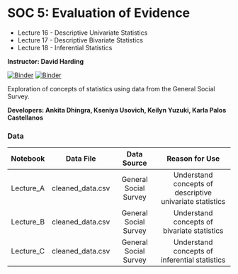 # SOC 5: Evaluation of Evidence 

* Lecture 16 -  Descriptive Univariate Statistics
* Lecture 17 - Descriptive Bivariate Statistics
* Lecture 18 - Inferential Statistics

**Instructor: David Harding**


[![Binder](https://mybinder.org/badge.svg)](https://mybinder.org/v2/gh/ds-modules/SOC-5-Fall19.git/master)
[![Binder](https://img.shields.io/badge/Launch-UCB%20Datahub-blue.svg)](https://datahub.berkeley.edu/hub/user-redirect/git-pull?repo=https%3A%2F%2Fgithub.com%2Fds-modules%2FSOC-5-Fall19&branch=master&urlpath=lab%2Ftree%2FSOC-5-Fall19%2F)


Exploration of concepts of statistics using data from the General Social Survey.

**Developers: Ankita Dhingra, Kseniya Usovich, Keilyn Yuzuki, Karla Palos Castellanos**


### Data
| Notebook        | Data File       | Data Source      | Reason for Use         |
| :-------------: | :-------------: | :-------------:  | :--------------------: |
| Lecture_A|cleaned_data.csv | General Social Survey  | Understand concepts of descriptive univariate statistics |
|Lecture_B|cleaned_data.csv| General Social Survey | Understand concepts of bivariate statistics|
|Lecture_C|cleaned_data.csv| General Social Survey  | Understand concepts of inferential statistics |
